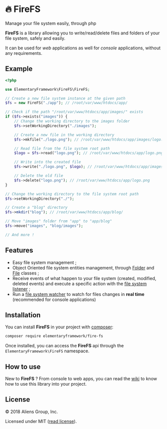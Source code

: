 # :fire: FireFS

Manage your file system easily, through php

**FireFS** is a library allowing you to write/read/delete files and folders of your file system, safely and easily.

It can be used for *web* applications as well for *console* applications, without any requirements.

## Example

```php
<?php

use ElementaryFramework\FireFS\FireFS;

// Create a new file system instance at the given path
$fs = new FireFS("./app"); // /root/var/www/htdocs/app/

// Check if the path "/root/var/www/htdocs/app/images/" exists
if ($fs->exists("images")) {
    // Change the working directory to the images folder
    $fs->setWorkingDirectory("./images");

    // Create a new file in the working directory
    $fs->mkfile("./logo.png"); // /root/var/www/htdocs/app/images/logo.png

    // Read file from the file system root path
    $logo = $fs->read("logo.png"); // /root/var/www/htdocs/app/logo.png

    // Write into the created file
    $fs->write("./logo.png", $logo); // /root/var/www/htdocs/app/images/logo.png

    // Delete the old file
    $fs->delete("logo.png"); // /root/var/www/htdocs/app/logo.png
}

// Change the working directory to the file system root path
$fs->setWorkingDirectory("./");

// Create a "blog" directory
$fs->mkdir("blog"); // /root/var/www/htdocs/app/blog/

// Move "images" folder from "app" to "app/blog"
$fs->move("images", "blog/images");

// And more !
```

## Features

- Easy file system management ;
- Object Oriented file system entities management, through [Folder](https://github.com/ElementaryFramework/FireFS/blob/master/src/FireFS/Entities/Folder.php) and [File](https://github.com/ElementaryFramework/FireFS/blob/master/src/FireFS/Entities/File.php) classes ;
- Receive events of what happen to your file system (created, modified, deleted events) and execute a specific action with the [file system listener](https://github.com/ElementaryFramework/FireFS/blob/master/src/FireFS/Listener/IFileSystemListener.php) ;
- Run a [file system watcher](https://github.com/ElementaryFramework/FireFS/blob/master/src/FireFS/Watcher/FileSystemWatcher.php) to watch for files changes in **real time** (recommended for console applications)

## Installation

You can install **FireFS** in your project with [composer](http://getcomposer.org):

```sh
composer require elementaryframework/fire-fs
```

Once installed, you can access the **FireFS** api through the `ElementaryFramework\FireFS` namespace.

## How to use

New to **FireFS** ? From console to web apps, you can read the [wiki](https://github.com/ElementaryFramework/FireFS/wiki) to know how to use this
library into your project.

## License

&copy; 2018 Aliens Group, Inc.

Licensed under MIT ([read license](https://github.com/ElementaryFramework/FireFS/blob/master/LICENSE)).